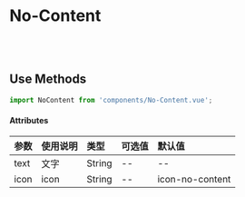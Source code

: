 # No-Content

<br>

<!-- STORY -->

<br>

## Use Methods

```js
import NoContent from 'components/No-Content.vue';
```


#### Attributes

|参数|使用说明|类型|可选值|默认值|
|:---|:---|:---|:---|:---|
|text|文字|String|--|--|
|icon|icon|String|--|icon-no-content|



